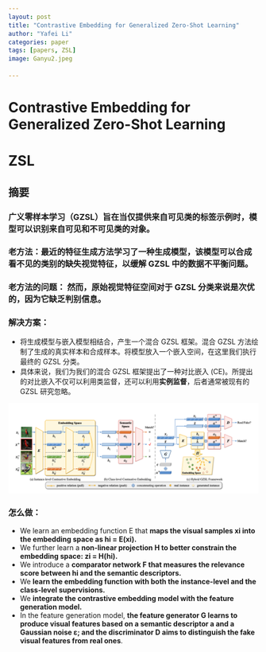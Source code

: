 ```yaml
---
layout: post
title: "Contrastive Embedding for Generalized Zero-Shot Learning"
author: "Yafei Li"
categories: paper
tags: [papers, ZSL]
image: Ganyu2.jpeg

---
```


# Contrastive Embedding for Generalized Zero-Shot Learning

# ZSL

## 摘要

### **广义零样本学习（GZSL）旨在当仅提供来自可见类的标签示例时，模型可以识别来自可见和不可见类的对象。**

### 老方法：最近的特征生成方法学习了一种生成模型，该模型可以合成看不见的类别的缺失视觉特征，以缓解 GZSL 中的数据不平衡问题。

### 老方法的问题： 然而，原始视觉特征空间对于 GZSL 分类来说是次优的，因为它缺乏判别信息。

### **解决方案：**

* 将生成模型与嵌入模型相结合，产生一个混合 GZSL 框架。混合 GZSL 方法绘制了生成的真实样本和合成样本。将模型放入一个嵌入空间，在这里我们执行最终的 GZSL 分类。
* 具体来说，我们为我们的混合 GZSL 框架提出了一种对比嵌入 (CE)。所提出的对比嵌入不仅可以利用类监督，还可以利用**实例监督**，后者通常被现有的 GZSL 研究忽略。

![](https://raw.githubusercontent.com/jianlai2600/IMAGE/main/img/202209201407572.png)



### 怎么做：

+ We learn an embedding function E that **maps the visual samples xi into the embedding space as hi = E(xi).** 
+ We further learn a **non-linear projection H to better constrain the embedding space: zi = H(hi).** 
+ We introduce a **comparator network F that measures the relevance score between hi and the semantic descriptors.** 
+ We **learn the embedding function with both the instance-level and the class-level supervisions.** 
+ We **integrate the contrastive embedding model with the feature generation model.** 
+ In the feature generation model, **the feature generator G learns to produce visual features based on a semantic descriptor a and a Gaussian noise ε; and the discriminator D aims to distinguish the fake visual features from real ones**.



